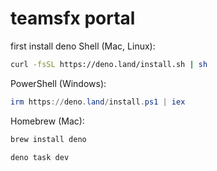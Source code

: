 # teamsfx portal

first install deno
Shell (Mac, Linux):
```bash
curl -fsSL https://deno.land/install.sh | sh
```
PowerShell (Windows):
```powershell
irm https://deno.land/install.ps1 | iex
```
Homebrew (Mac):
```bash
brew install deno
```

```bash
deno task dev
```
